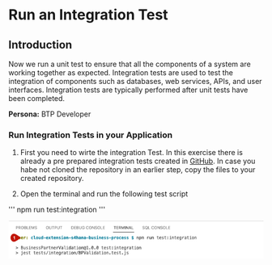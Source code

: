 # Run an Integration Test

## Introduction

Now we run a unit test to ensure that all the components of a system are working together as expected. Integration tests are used to test the integration of components such as databases, web services, APIs, and user interfaces. Integration tests are typically performed after unit tests have been completed.

**Persona:** BTP Developer

### Run Integration Tests in your Application

1. First you need to wirte the integration Test. In this exercise there is already a pre prepared integration tests created in [GitHub](https://github.com/SAP-samples/cloud-extension-s4hana-business-process/blob/main/tests/integration/BPValidation.test.js). In case you habe not cloned the repository in an earlier step, copy the files to your created repository.

3. Open the terminal and run the following test script

'''
npm run test:integration
'''

![Integration Test](./images/integration-test-1.png)